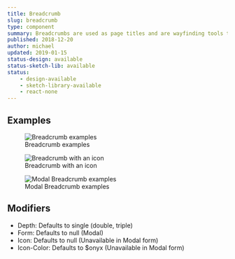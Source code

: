 ```yaml
---
title: Breadcrumb
slug: breadcrumb
type: component
summary: Breadcrumbs are used as page titles and are wayfinding tools to help users understand where they are in the application. Non-active Breadcrumbs link to the screen they refer to. Breadcrumbs can include an icon to denote a page state. One example of this would be on list details, where you might see an archived or favorited icon.
published: 2018-12-20
author: michael
updated: 2019-01-15
status-design: available
status-sketch-lib: available
status:
    - design-available
    - sketch-library-available
    - react-none
---
```


##  Examples

<figure>
    <img src="/static/images/breadcrumb.png" alt="Breadcrumb examples">
    <figcaption>Breadcrumb examples</figcaption>
</figure>

<figure>
    <img src="/static/images/breadcrumb-icon.png" alt="Breadcrumb with an icon">
    <figcaption>Breadcrumb with an icon</figcaption>
</figure>

<figure>
    <img src="/static/images/breadcrumb-modal.png" alt="Modal Breadcrumb examples">
    <figcaption>Modal Breadcrumb examples</figcaption>
</figure>

## Modifiers
* Depth: Defaults to single (double, triple)
* Form: Defaults to null (Modal)
* Icon: Defaults to null (Unavailable in Modal form)
* Icon-Color: Defaults to $onyx (Unavailable in Modal form)
